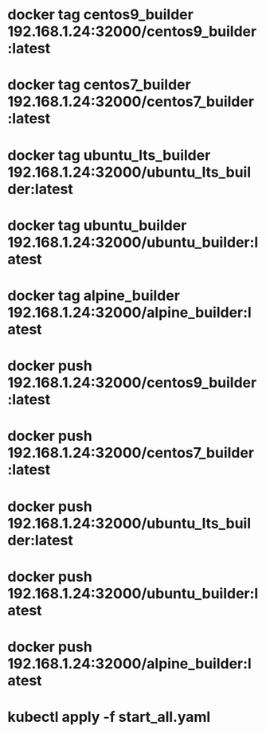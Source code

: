 
# docker tag centos9_builder 192.168.1.24:32000/centos9_builder:latest
# docker tag centos7_builder 192.168.1.24:32000/centos7_builder:latest
# docker tag ubuntu_lts_builder 192.168.1.24:32000/ubuntu_lts_builder:latest
# docker tag ubuntu_builder 192.168.1.24:32000/ubuntu_builder:latest
# docker tag alpine_builder 192.168.1.24:32000/alpine_builder:latest
#
# docker push 192.168.1.24:32000/centos9_builder:latest
# docker push 192.168.1.24:32000/centos7_builder:latest
# docker push 192.168.1.24:32000/ubuntu_lts_builder:latest
# docker push 192.168.1.24:32000/ubuntu_builder:latest
# docker push 192.168.1.24:32000/alpine_builder:latest

# kubectl apply -f start_all.yaml


